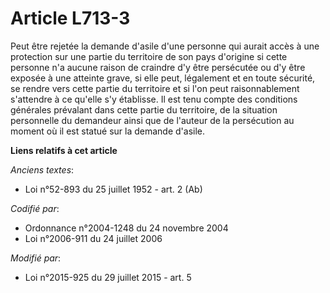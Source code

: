 # Article L713-3

Peut être rejetée la demande d'asile d'une personne qui aurait accès à une protection sur une partie du territoire de son
pays d'origine si cette personne n'a aucune raison de craindre d'y être persécutée ou d'y être exposée à une atteinte grave,
si elle peut, légalement et en toute sécurité, se rendre vers cette partie du territoire et si l'on peut raisonnablement
s'attendre à ce qu'elle s'y établisse. Il est tenu compte des conditions générales prévalant dans cette partie du territoire,
de la situation personnelle du demandeur ainsi que de l'auteur de la persécution au moment où il est statué sur la demande
d'asile.

**Liens relatifs à cet article**

_Anciens textes_:

  - Loi n°52-893 du 25 juillet 1952 - art. 2 (Ab)

_Codifié par_:

  - Ordonnance n°2004-1248 du 24 novembre 2004
  - Loi n°2006-911 du 24 juillet 2006

_Modifié par_:

  - Loi n°2015-925 du 29 juillet 2015 - art. 5
